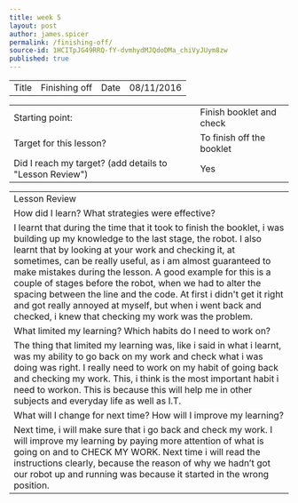 ```yaml
---
title: week 5
layout: post
author: james.spicer
permalink: /finishing-off/
source-id: 1HCITpJG49RRQ-fY-dvmhydMJQdoDMa_chiVyJUym8zw
published: true
---
```

<table>
  <tr>
    <td>Title</td>
    <td>Finishing off</td>
    <td>Date</td>
    <td>08/11/2016</td>
  </tr>
</table>


<table>
  <tr>
    <td>Starting point:</td>
    <td>Finish booklet and check</td>
  </tr>
  <tr>
    <td>Target for this lesson?</td>
    <td>To finish off the booklet</td>
  </tr>
  <tr>
    <td>Did I reach my target? 
(add details to "Lesson Review")</td>
    <td> Yes</td>
  </tr>
</table>


<table>
  <tr>
    <td>Lesson Review</td>
  </tr>
  <tr>
    <td>How did I learn? What strategies were effective? </td>
  </tr>
  <tr>
    <td> I learnt that during the time that it took to finish the booklet, i was building up my knowledge to the last stage, the robot. I also learnt that by looking at your work and checking it, at sometimes, can be really useful, as i am almost guaranteed to make mistakes during the lesson. A good example for this is a couple of stages before the robot, when we had to alter the spacing between the line and the code. At first i didn't get it right and got really annoyed at myself, but when i went back and checked, i knew that checking my work was the problem.
</td>
  </tr>
  <tr>
    <td>What limited my learning? Which habits do I need to work on? </td>
  </tr>
  <tr>
    <td>The thing that limited my learning was, like i said in what i learnt, was my ability to go back on my work and check what i was doing was right. I really need to work on my habit of going back and checking my work. This, i think is the most important habit i need to workon. This is because this will help me in other subjects and everyday life as well as I.T.</td>
  </tr>
  <tr>
    <td>What will I change for next time? How will I improve my learning?</td>
  </tr>
  <tr>
    <td>  Next time, i will make sure that i go back and check my work. I will improve my learning by paying more attention of what is going on and to CHECK MY WORK. Next time i will read the instructions clearly, because the reason of why we hadn’t got our robot up and running was because it started in the wrong position.</td>
  </tr>
</table>


